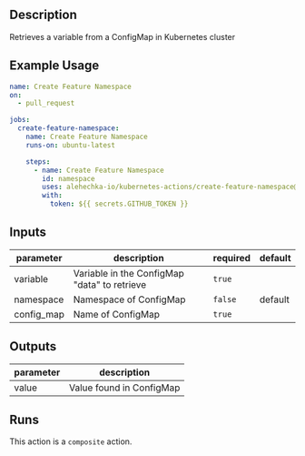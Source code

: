 <!-- action-docs-description -->
## Description

Retrieves a variable from a ConfigMap in Kubernetes cluster


<!-- action-docs-description -->

## Example Usage

```yaml
name: Create Feature Namespace
on:
  - pull_request

jobs:
  create-feature-namespace:
    name: Create Feature Namespace
    runs-on: ubuntu-latest

    steps:
      - name: Create Feature Namespace
        id: namespace
        uses: alehechka-io/kubernetes-actions/create-feature-namespace@main
        with:
          token: ${{ secrets.GITHUB_TOKEN }}
```

<!-- action-docs-inputs -->
## Inputs

| parameter | description | required | default |
| - | - | - | - |
| variable | Variable in the ConfigMap "data" to retrieve | `true` |  |
| namespace | Namespace of ConfigMap | `false` | default |
| config_map | Name of ConfigMap | `true` |  |



<!-- action-docs-inputs -->

<!-- action-docs-outputs -->
## Outputs

| parameter | description |
| - | - |
| value | Value found in ConfigMap |



<!-- action-docs-outputs -->

<!-- action-docs-runs -->
## Runs

This action is a `composite` action.


<!-- action-docs-runs -->
